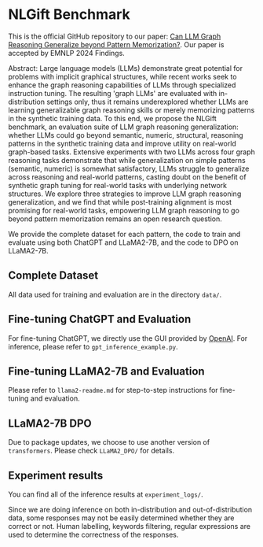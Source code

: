 # NLGift Benchmark

This is the official GitHub repository to our paper: [Can LLM Graph Reasoning Generalize beyond Pattern Memorization?](https://arxiv.org/abs/2406.15992). Our paper is accepted by EMNLP 2024 Findings.

Abstract: Large language models (LLMs) demonstrate great potential for problems with implicit graphical structures, while recent works seek to enhance the graph reasoning capabilities of LLMs through specialized instruction tuning. The resulting 'graph LLMs' are evaluated with in-distribution settings only, thus it remains underexplored whether LLMs are learning generalizable graph reasoning skills or merely memorizing patterns in the synthetic training data. To this end, we propose the NLGift benchmark, an evaluation suite of LLM graph reasoning generalization: whether LLMs could go beyond semantic, numeric, structural, reasoning patterns in the synthetic training data and improve utility on real-world graph-based tasks. Extensive experiments with two LLMs across four graph reasoning tasks demonstrate that while generalization on simple patterns (semantic, numeric) is somewhat satisfactory, LLMs struggle to generalize across reasoning and real-world patterns, casting doubt on the benefit of synthetic graph tuning for real-world tasks with underlying network structures. We explore three strategies to improve LLM graph reasoning generalization, and we find that while post-training alignment is most promising for real-world tasks, empowering LLM graph reasoning to go beyond pattern memorization remains an open research question.

We provide the complete dataset for each pattern, the code to train and evaluate using both ChatGPT and LLaMA2-7B, and the code to DPO on LLaMA2-7B.

## Complete Dataset

All data used for training and evaluation are in the directory `data/`. 

## Fine-tuning ChatGPT and Evaluation

For fine-tuning ChatGPT, we directly use the GUI provided by [OpenAI](https://platform.openai.com/finetune/). For inference, please refer to `gpt_inference_example.py`.


## Fine-tuning LLaMA2-7B and Evaluation

Please refer to `llama2-readme.md` for step-to-step instructions for fine-tuning and evaluation.

## LLaMA2-7B DPO

Due to package updates, we choose to use another version of `transformers`. Please check `LLaMA2_DPO/` for details.

## Experiment results

You can find all of the inference results at `experiment_logs/`. 

Since we are doing inference on both in-distribution and out-of-distribution data, some responses may not be easily determined whether they are correct or not. Human labelling, keywords filtering, regular expressions are used to determine the correctness of the responses.
